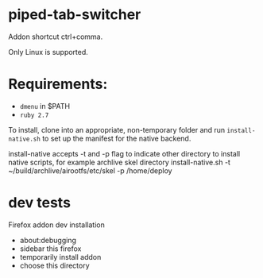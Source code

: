 # piped-tab-switcher

Addon shortcut ctrl+comma.

Only Linux is supported.

# Requirements:

* `dmenu` in $PATH
* `ruby 2.7`

To install, clone into an appropriate, non-temporary folder and run `install-native.sh` to
set up the manifest for the native backend.

install-native accepts -t and -p flag to indicate other directory to install native scripts, for example archlive skel directory
install-native.sh -t ~/build/archlive/airootfs/etc/skel -p /home/deploy

# dev tests
Firefox addon dev installation
- about:debugging
- sidebar this firefox
- temporarily install addon
- choose this directory
